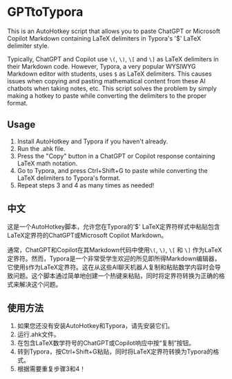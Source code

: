 # GPTtoTypora

This is an AutoHotkey script that allows you to paste ChatGPT or Microsoft Copilot Markdown containing LaTeX delimiters in Typora's '$' LaTeX delimiter style.

Typically, ChatGPT and Copilot use `\(`, `\)`, `\[` and `\]` as LaTeX delimiters in their Markdown code. However, Typora, a very popular WYSIWYG Markdown editor with students, uses `$` as LaTeX delimiters. This causes issues when copying and pasting mathematical content from these AI chatbots when taking notes, etc. This script solves the problem by simply making a hotkey to paste while converting the delimiters to the proper format.

## Usage

1. Install AutoHotkey and Typora if you haven't already.
2. Run the .ahk file.
3. Press the "Copy" button in a ChatGPT or Copilot response containing LaTeX math notation.
4. Go to Typora, and press Ctrl+Shift+G to paste while converting the LaTeX delimiters to Typora's format.
5. Repeat steps 3 and 4 as many times as needed!

## 中文

这是一个AutoHotkey脚本，允许您在Typora的'$' LaTeX定界符样式中粘贴包含LaTeX定界符的ChatGPT或Microsoft Copilot Markdown。

通常，ChatGPT和Copilot在其Markdown代码中使用`\(`, `\)`, `\[` 和 `\]` 作为LaTeX定界符。然而，Typora是一个非常受学生欢迎的所见即所得Markdown编辑器，它使用`$`作为LaTeX定界符。这在从这些AI聊天机器人复制和粘贴数学内容时会导致问题。这个脚本通过简单地创建一个热键来粘贴，同时将定界符转换为正确的格式来解决这个问题。

## 使用方法

1. 如果您还没有安装AutoHotkey和Typora，请先安装它们。
2. 运行.ahk文件。
3. 在包含LaTeX数学符号的ChatGPT或Copilot响应中按“复制”按钮。
4. 转到Typora，按Ctrl+Shift+G粘贴，同时将LaTeX定界符转换为Typora的格式。
5. 根据需要重复步骤3和4！
